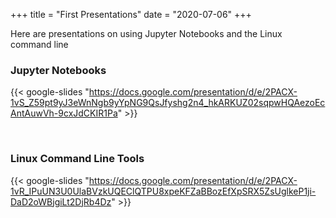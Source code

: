 +++
title = "First Presentations"
date = "2020-07-06"
+++

Here are presentations on using Jupyter Notebooks and the Linux command line
<!--more-->

### Jupyter Notebooks

{{< google-slides "https://docs.google.com/presentation/d/e/2PACX-1vS_Z59pt9yJ3eWnNgb9yYpNG9QsJfyshg2n4_hkARKUZ02sqpwHQAezoEcAntAuwVh-9cxJdCKIR1Pa" >}}

<br />

### Linux Command Line Tools

{{< google-slides "https://docs.google.com/presentation/d/e/2PACX-1vR_IPuUN3U0UlaBVzkUQEClQTPU8xpeKFZaBBozEfXpSRX5ZsUglkeP1ji-DaD2oWBjgiLt2DjRb4Dz" >}}

